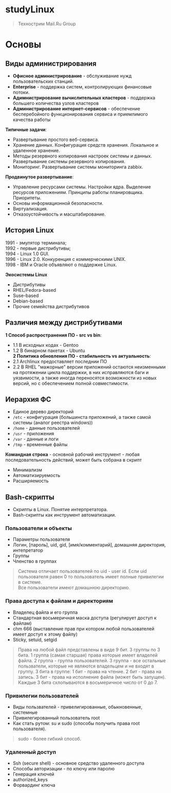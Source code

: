 # studyLinux
> Технострим Mail.Ru Group
# Основы
## Виды администрирования
* __Офисное администрирование__ - обслуживание нужд пользовательских станций.
* __Enterprise__ - поддержка систем, контролирующих финансовые потоки. 
* __Адимнистрирование вычислительных кластеров__ - поддержка большего количества узлов кластеров
* __Администрирование интернет-сервисов__ - обеспечение бесперебойного функционирования сервиса и приемлимого качества работы  


__Типичные задачи__:
* Развертывание простого веб-сервиса.
* Хранение данных. Конфигурация средств хранения. Локальное и удаленное хранение.
* Методы резервного копирования настроек системы и данных. Развертывание системы резервного копирования.
* Мониторинг. Развертывание системы мониторинга zabbix.

__Продвинутое развертывание__:
* Управление ресурсами системы. Настройки ядра. Выделение ресурсов приложениям. Принципы работы планировщика. Приоритеты.
* Основы информационной безопасности.
* Виртуализация.
* Отказоустойчивость и масштабирование.

## История Linux  
1991 - эмулятор терминала;  
1992 - первые дистрибутивы;  
1994 - Linux 1.0 GUI.  
1996 - Linux 2.0. Конкуренция с коммерческими UNIX.  
1998 - IBM и Oracle объявляют о поддержке Linux.  

__Экосистемы Linux__  
* Дистрибутивы
* RHEL/Fedora-based
* Suse-based
* Debian-based
* Прочие семейства дистрибутивов


## Различия между дистрибутивами  
__1 Способ распространения ПО - src vs bin__:
* 1.1 В исходных кодах - Gentoo
* 1.2 В бинарном пакетах - Ubuntu  
__2 Политика обновления ПО - стабильность vs актуальность__:
* 2.1 Archlinux предоставляет последнии ПО
* 2.2 В RHEL "мажорные" версии приложений остаются неизменными на протяжении цикла поддержки, в них исправляются баги и уязвимости, а также иногда переносятся возможности из новых версий, но с обеспечением полной совместимости.

## Иерархия ФС
* Единое дерево директорий
* `/etc` - конфигурация (большинста приложений, а также самой системы (аналог реестра windows))
* `/home` - данные пользователей
* `/usr` - приложения
* `/var` - данные и логи
* `/tmp` - временные файлы  


__Командная строка__ - основной рабочий инструмент - любая последовательность действий, может быть собрана в скрипт
* Минимализм
* Автоматизируемость
* Расширяемость  

## Bash-скрипты
* Скрипты в Linux. Понятие интерпретатора.
* Bash-скрипты как инструмент автоматизации.

### Пользователи и объекты
* Параметры пользователя
* Логин, [пароль], uid, gid, [имя/комментарий], домашняя директория, интепретатор
* Группы
* Членство в группах  
> Система отличает пользователей по uid - user id. Если uid пользователя равен 0 то пользователь имеет полные привилегии в системе.  
Все пользователи имеют домашнюю директорию.  

### Права доступа к файлам и директориям
* Владелец файла и его группа
* Стандартная восьмеричная маска доступа (регулирует доступ к файлам)
* chm 666 (выставление прав при котором любой пользователей имеет доступ к этому файлу)
* Sticky, setuid, setgid  
> Права на любой файл представлены в виде 9 бит. 3 группы по 3 бита. 1 группа (самая старшая) права которые имеет владелей файла. 2 группа - группа пользователей. 3 группа - все остальные пользватели, которые не являются владельцем и не входят в группу. 3 бита в группе: 1 бит - права на чтение. 2 бит - права на запись. 3 бит - права на исполнение файла (может быть запущен). Каждые 3 бита схлопываются в восьмеричное число от 0 до 7.  

### Привилегии пользователей
* Виды пользвателей - привелигированные, обыкновенные, системные
* Привилегированный пользователь root
* Как стать рутом: su и sudo (способы получить права root пользователя).  
> sudo - более гибкий способ.

### Удаленный доступ
* Ssh (secure shell) - основное средство удаленного доступа
* Способы авторизации - по ключу или паролю
* Генерация ключей
* authorized_keys
* Форвардинг ключа
